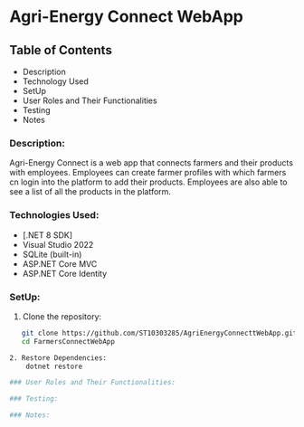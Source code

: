 # Agri-Energy Connect WebApp

## Table of Contents
* Description
* Technology Used
* SetUp
* User Roles and Their Functionalities
* Testing
* Notes

### Description: 
Agri-Energy Connect is a web app that connects farmers and their products with employees. Employees can create farmer profiles with which farmers cn login into the platform to add their products. Employees are also able to see a list of all the products in the platform.

### Technologies Used:
* [.NET 8 SDK]
* Visual Studio 2022
* SQLite (built-in)
* ASP.NET Core MVC
* ASP.NET Core Identity

### SetUp:

1. Clone the repository: 
```bash
   git clone https://github.com/ST10303285/AgriEnergyConnecttWebApp.git
   cd FarmersConnectWebApp

2. Restore Dependencies:
    dotnet restore

### User Roles and Their Functionalities:

### Testing:

### Notes:
